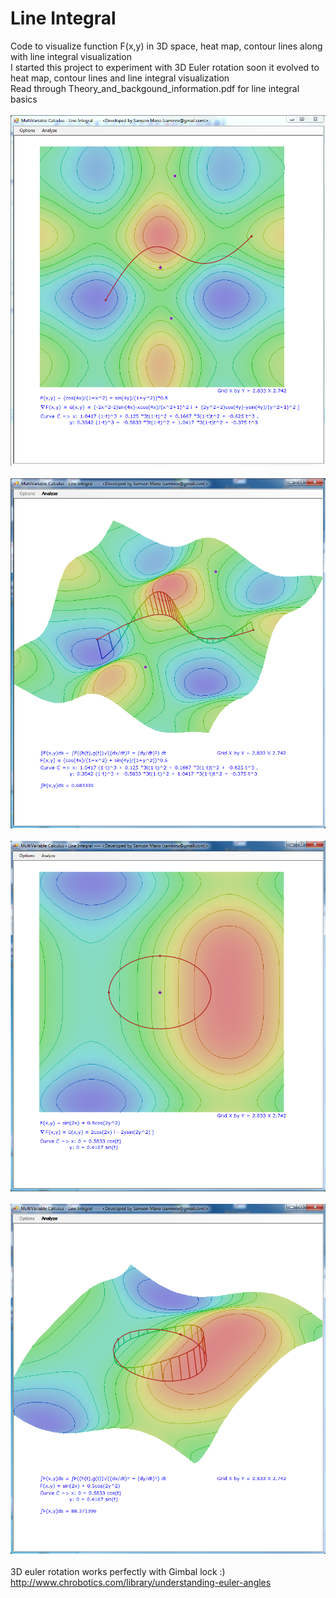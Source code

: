 # Line Integral
Code to visualize function F(x,y) in 3D space, heat map, contour lines along with line integral visualization <br/>
I started this project to experiment with 3D Euler rotation soon it evolved to heat map, contour lines and line integral visualization<br/>
Read through Theory_and_backgound_information.pdf for line integral basics <br> </br>
![](/Line_Integral/Images/MV_LineIntegral1.PNG)<br> </br>
![](/Line_Integral/Images/MV_LineIntegral2.PNG)<br> </br>
![](/Line_Integral/Images/MV_LineIntegral3.PNG)<br> </br>
![](/Line_Integral/Images/MV_LineIntegral4.PNG)<br> </br>
3D euler rotation works perfectly with Gimbal lock :)<br/>
http://www.chrobotics.com/library/understanding-euler-angles<br/>
